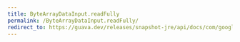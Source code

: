 ```yaml
---
title: ByteArrayDataInput.readFully
permalink: /ByteArrayDataInput.readFully/
redirect_to: https://guava.dev/releases/snapshot-jre/api/docs/com/google/common/io/ByteArrayDataInput.html#readFully-byte:A-
---
```

